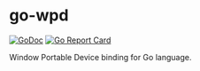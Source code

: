 # go-wpd

[![GoDoc](https://godoc.org/github.com/rlj1202/go-wpd?status.svg)](https://godoc.org/github.com/rlj1202/go-wpd)
[![Go Report Card](https://goreportcard.com/badge/github.com/rlj1202/go-wpd)](https://goreportcard.com/report/github.com/rlj1202/go-wpd)

Window Portable Device binding for Go language.
